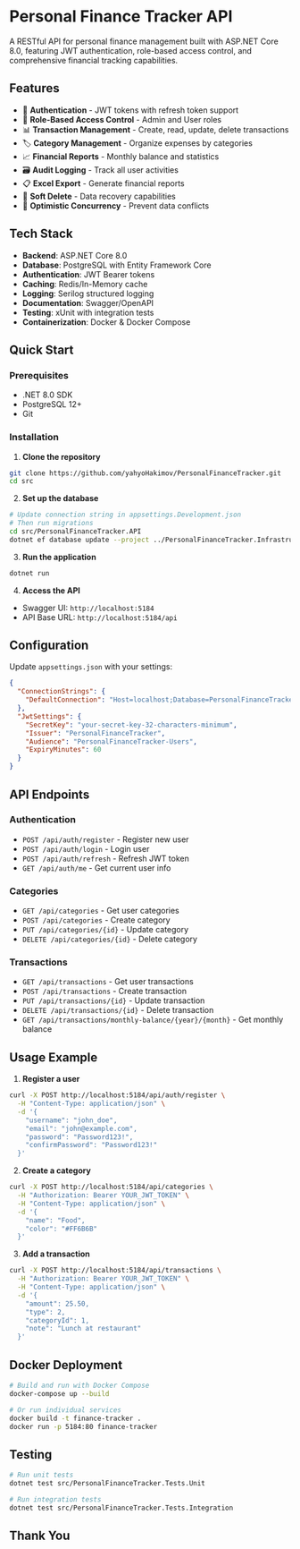 ﻿# Personal Finance Tracker API

A RESTful API for personal finance management built with ASP.NET Core 8.0, featuring JWT authentication, role-based access control, and comprehensive financial tracking capabilities.

## Features

- 🔐 **Authentication** - JWT tokens with refresh token support
- 👥 **Role-Based Access Control** - Admin and User roles
- 📊 **Transaction Management** - Create, read, update, delete transactions
- 🏷️ **Category Management** - Organize expenses by categories
- 📈 **Financial Reports** - Monthly balance and statistics
- 🗃️ **Audit Logging** - Track all user activities
- 📋 **Excel Export** - Generate financial reports
- 🔄 **Soft Delete** - Data recovery capabilities
- 🎯 **Optimistic Concurrency** - Prevent data conflicts

## Tech Stack

- **Backend**: ASP.NET Core 8.0
- **Database**: PostgreSQL with Entity Framework Core
- **Authentication**: JWT Bearer tokens
- **Caching**: Redis/In-Memory cache
- **Logging**: Serilog structured logging
- **Documentation**: Swagger/OpenAPI
- **Testing**: xUnit with integration tests
- **Containerization**: Docker & Docker Compose

## Quick Start

### Prerequisites

- .NET 8.0 SDK
- PostgreSQL 12+
- Git

### Installation

1. **Clone the repository**
```bash
git clone https://github.com/yahyoHakimov/PersonalFinanceTracker.git
cd src
```

2. **Set up the database**
```bash
# Update connection string in appsettings.Development.json
# Then run migrations
cd src/PersonalFinanceTracker.API
dotnet ef database update --project ../PersonalFinanceTracker.Infrastructure
```

3. **Run the application**
```bash
dotnet run
```

4. **Access the API**
- Swagger UI: `http://localhost:5184`
- API Base URL: `http://localhost:5184/api`

## Configuration

Update `appsettings.json` with your settings:

```json
{
  "ConnectionStrings": {
    "DefaultConnection": "Host=localhost;Database=PersonalFinanceTracker;Username=postgres;Password=your_password;Port=5432"
  },
  "JwtSettings": {
    "SecretKey": "your-secret-key-32-characters-minimum",
    "Issuer": "PersonalFinanceTracker",
    "Audience": "PersonalFinanceTracker-Users",
    "ExpiryMinutes": 60
  }
}
```

## API Endpoints

### Authentication
- `POST /api/auth/register` - Register new user
- `POST /api/auth/login` - Login user
- `POST /api/auth/refresh` - Refresh JWT token
- `GET /api/auth/me` - Get current user info

### Categories
- `GET /api/categories` - Get user categories
- `POST /api/categories` - Create category
- `PUT /api/categories/{id}` - Update category
- `DELETE /api/categories/{id}` - Delete category

### Transactions
- `GET /api/transactions` - Get user transactions
- `POST /api/transactions` - Create transaction
- `PUT /api/transactions/{id}` - Update transaction
- `DELETE /api/transactions/{id}` - Delete transaction
- `GET /api/transactions/monthly-balance/{year}/{month}` - Get monthly balance

## Usage Example

1. **Register a user**
```bash
curl -X POST http://localhost:5184/api/auth/register \
  -H "Content-Type: application/json" \
  -d '{
    "username": "john_doe",
    "email": "john@example.com",
    "password": "Password123!",
    "confirmPassword": "Password123!"
  }'
```

2. **Create a category**
```bash
curl -X POST http://localhost:5184/api/categories \
  -H "Authorization: Bearer YOUR_JWT_TOKEN" \
  -H "Content-Type: application/json" \
  -d '{
    "name": "Food",
    "color": "#FF6B6B"
  }'
```

3. **Add a transaction**
```bash
curl -X POST http://localhost:5184/api/transactions \
  -H "Authorization: Bearer YOUR_JWT_TOKEN" \
  -H "Content-Type: application/json" \
  -d '{
    "amount": 25.50,
    "type": 2,
    "categoryId": 1,
    "note": "Lunch at restaurant"
  }'
```

## Docker Deployment

```bash
# Build and run with Docker Compose
docker-compose up --build

# Or run individual services
docker build -t finance-tracker .
docker run -p 5184:80 finance-tracker
```

## Testing

```bash
# Run unit tests
dotnet test src/PersonalFinanceTracker.Tests.Unit

# Run integration tests
dotnet test src/PersonalFinanceTracker.Tests.Integration
```

## Thank You